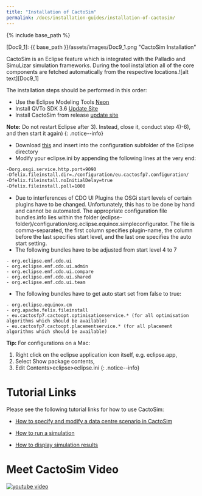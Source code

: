 ```yaml
---
title: "Installation of CactoSim"
permalink: /docs/installation-guides/installation-of-cactosim/
---
```


{% include base_path %}

[Doc9_1]: {{ base_path }}/assets/images/Doc9_1.png "CactoSim Installation"

CactoSim is an Eclipse feature which is integrated with the Palladio and SimuLizar simulation frameworks. During the tool installation all of the core components are fetched automatically from the respective locations.![alt text][Doc9_1]

The installation steps should be performed in this order:

- Use the Eclipse Modeling Tools [Neon](http://www.eclipse.org/downloads/)
- Install QVTo SDK 3.6 [Update Site](http://download.eclipse.org/mmt/qvto/updates/releases/3.6.0/)
- Install CactoSim from release [update site](https://sdqweb.ipd.kit.edu/eclipse/cactos/cactosim/releases/latest/)

**Note:**
Do not restart Eclipse after 3). Instead, close it, conduct step 4)-6), and then start it again)
{: .notice--info}

- Download [this](https://svn.fzi.de/svn/cactos/code/integration/trunk/eu.cactosfp7.configuration/) and insert into the configuration subfolder of the Eclipse directory
- Modify your eclipse.ini by appending the following lines at the very end:

```sh
-Dorg.osgi.service.http.port=9090
-Dfelix.fileinstall.dir=./configuration/eu.cactosfp7.configuration/
-Dfelix.fileinstall.noInitialDelay=true
-Dfelix.fileinstall.poll=1000
```

- Due to interferences of CDO UI Plugins the OSGi start levels of certain plugins have to be changed. Unfortunately, this has to be done by hand and cannot be automated. The appropriate configuration file bundles.info lies within the folder (eclipse-folder)/configuration/org.eclipse.equinox.simpleconfigurator. The file is comma-separated, the first column specifies plugin-name, the column before the last specifies start level, and the last one specifies the auto start setting.
- The following bundles have to be adjusted from start level 4 to 7

```
- org.eclipse.emf.cdo.ui 
- org.eclipse.emf.cdo.ui.admin
- org.eclipse.emf.cdo.ui.compare
- org.eclipse.emf.cdo.ui.shared
- org.eclipse.emf.cdo.ui.team
```

- The following bundles have to get auto start set from false to true:

```
- org.eclipse.equinox.cm
- org.apache.felix.fileinstall
- eu.cactosfp7.cactoopt.optimisationservice.* (for all optimisation algorithms which should be available)
- eu.cactosfp7.cactoopt.placementservice.* (for all placement algorithms which should be available)
```

**Tip:** For configurations on a Mac:
 1. Right click on the eclipse application icon itself, e.g. eclipse.app, 
 2. Select Show package contents, 
 3. Edit Contents>eclipse>eclipse.ini
{: .notice--info}

# Tutorial Links

Please see the following tutorial links for how to use CactoSim:

- [How to specify and modify a data centre scenario in CactoSim](https://cactos.github.io/docs/tutorials/cactosim-specify-and-modify-a-data-centre-scenario/)

- [How to run a simulation](https://cactos.github.io/docs/tutorials/cactosim-run-a-simulation/)

- [How to display simulation results](https://cactos.github.io/docs/tutorials/cactosim-display-simulation-results/)

# Meet CactoSim Video
[![youtube video](https://cactos.github.io/assets/images/Doc9_2.PNG)](https://www.youtube.com/watch?v=Ah6uW1kfjkA)



